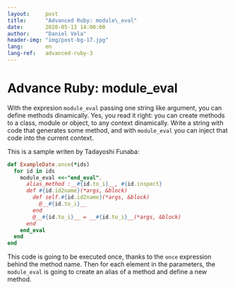 ```yaml
---
layout:     post
title:      "Advanced Ruby: module\_eval"
date:       2020-05-13 14:00:00
author:     "Daniel Vela"
header-img: "img/post-bg-17.jpg"
lang:       en
lang-ref:   advanced-ruby-3
---
```


# Advance Ruby: module\_eval

With the expresion `module_eval` passing one string like argument, you can define methods dinamically. Yes, you read it right: you can create methods to a class, module or object, to any context dinamically. Write a string with code that generates some method, and with `module_eval` you can inject that code into the current context.

This is a sample writen by Tadayoshi Funaba:

```ruby
def ExampleDate.once(*ids)
  for id in ids    
    module_eval <<-"end_eval".   
      alias_method :__#{id.to_i}__, #{id.inspect}    
      def #{id.id2name}(*args, &block)    
        def self.#{id.id2name}(*args, &block)    
          @__#{id.to_i}__    
        end    
        @__#{id.to_i}__ = __#{id.to_i}__(*args, &block)    
      end    
    end_eval
  end
end
```

This code is going to be executed once, thanks to the `once` expression behind the method name. Then for each element in the parameters, the `module_eval` is going to create an alias of a method and define a new method.

